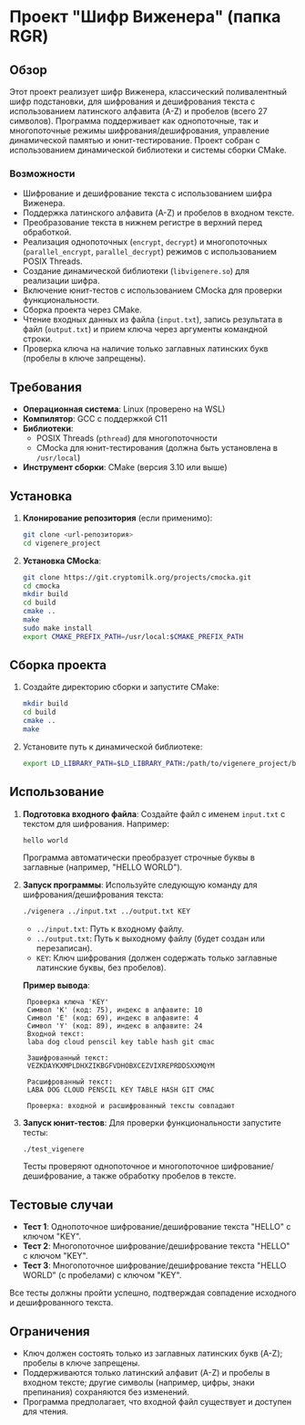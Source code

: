# Проект "Шифр Виженера" (папка RGR)

## Обзор
Этот проект реализует шифр Виженера, классический поливалентный шифр подстановки, для шифрования и дешифрования текста с использованием латинского алфавита (A-Z) и пробелов (всего 27 символов). Программа поддерживает как однопоточные, так и многопоточные режимы шифрования/дешифрования, управление динамической памятью и юнит-тестирование. Проект собран с использованием динамической библиотеки и системы сборки CMake.

### Возможности
- Шифрование и дешифрование текста с использованием шифра Виженера.
- Поддержка латинского алфавита (A-Z) и пробелов в входном тексте.
- Преобразование текста в нижнем регистре в верхний перед обработкой.
- Реализация однопоточных (`encrypt`, `decrypt`) и многопоточных (`parallel_encrypt`, `parallel_decrypt`) режимов с использованием POSIX Threads.
- Создание динамической библиотеки (`libvigenere.so`) для реализации шифра.
- Включение юнит-тестов с использованием CMocka для проверки функциональности.
- Сборка проекта через CMake.
- Чтение входных данных из файла (`input.txt`), запись результата в файл (`output.txt`) и прием ключа через аргументы командной строки.
- Проверка ключа на наличие только заглавных латинских букв (пробелы в ключе запрещены).

## Требования
- **Операционная система**: Linux (проверено на WSL)
- **Компилятор**: GCC с поддержкой C11
- **Библиотеки**:
  - POSIX Threads (`pthread`) для многопоточности
  - CMocka для юнит-тестирования (должна быть установлена в `/usr/local`)
- **Инструмент сборки**: CMake (версия 3.10 или выше)

## Установка
1. **Клонирование репозитория** (если применимо):
   ```bash
   git clone <url-репозитория>
   cd vigenere_project
   ```

2. **Установка CMocka**:
   ```bash
   git clone https://git.cryptomilk.org/projects/cmocka.git
   cd cmocka
   mkdir build
   cd build
   cmake ..
   make
   sudo make install
   export CMAKE_PREFIX_PATH=/usr/local:$CMAKE_PREFIX_PATH
   ```

## Сборка проекта
1. Создайте директорию сборки и запустите CMake:
   ```bash
   mkdir build
   cd build
   cmake ..
   make
   ```

2. Установите путь к динамической библиотеке:
   ```bash
   export LD_LIBRARY_PATH=$LD_LIBRARY_PATH:/path/to/vigenere_project/build
   ```

## Использование
1. **Подготовка входного файла**:
   Создайте файл с именем `input.txt` с текстом для шифрования. Например:
   ```
   hello world
   ```
   Программа автоматически преобразует строчные буквы в заглавные (например, "HELLO WORLD").

2. **Запуск программы**:
   Используйте следующую команду для шифрования/дешифрования текста:
   ```bash
   ./vigenera ../input.txt ../output.txt KEY
   ```
   - `../input.txt`: Путь к входному файлу.
   - `../output.txt`: Путь к выходному файлу (будет создан или перезаписан).
   - `KEY`: Ключ шифрования (должен содержать только заглавные латинские буквы, без пробелов).

   **Пример вывода**:
   ```
    Проверка ключа 'KEY'
    Символ 'K' (код: 75), индекс в алфавите: 10
    Символ 'E' (код: 69), индекс в алфавите: 4
    Символ 'Y' (код: 89), индекс в алфавите: 24
    Входной текст:
    laba dog cloud penscil key table hash git cmac
    
    Зашифрованный текст:
    VEZKDAYKXMPLDHXZIKBGFVDHOBXCEZVIXREPRDDSXXMQYM
    
    Расшифрованный текст:
    LABA DOG CLOUD PENSCIL KEY TABLE HASH GIT CMAC
    
    Проверка: входной и расшифрованный тексты совпадают
   ```

3. **Запуск юнит-тестов**:
   Для проверки функциональности запустите тесты:
   ```bash
   ./test_vigenere
   ```
   Тесты проверяют однопоточное и многопоточное шифрование/дешифрование, а также обработку пробелов в тексте.

## Тестовые случаи
- **Тест 1**: Однопоточное шифрование/дешифрование текста "HELLO" с ключом "KEY".
- **Тест 2**: Многопоточное шифрование/дешифрование текста "HELLO" с ключом "KEY".
- **Тест 3**: Многопоточное шифрование/дешифрование текста "HELLO WORLD" (с пробелами) с ключом "KEY".

Все тесты должны пройти успешно, подтверждая совпадение исходного и дешифрованного текста.

## Ограничения
- Ключ должен состоять только из заглавных латинских букв (A-Z); пробелы в ключе запрещены.
- Поддерживаются только латинский алфавит (A-Z) и пробелы в входном тексте; другие символы (например, цифры, знаки препинания) сохраняются без изменений.
- Программа предполагает, что входной файл существует и доступен для чтения.
